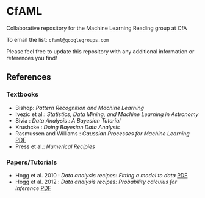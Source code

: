 CfAML
=====

Collaborative repository for the Machine Learning Reading group at CfA

To email the list: `cfaml@googlegroups.com`

Please feel free to update this repository with any additional information or references you find!

## References 

### Textbooks

* Bishop: *Pattern Recognition and Machine Learning*
* Ivezic et al.: *Statistics, Data Mining, and Machine Learning in Astronomy*
* Sivia : *Data Analysis : A Bayesian Tutorial*
* Krushcke : *Doing Bayesian Data Analysis*
* Rasmussen and Williams : *Gaussian Processes for Machine Learning* [PDF](http://www.gaussianprocess.org/gpml/chapters/RW.pdf)
* Press et al.: *Numerical Recipies*

### Papers/Tutorials

* Hogg et al. 2010 : *Data analysis recipes: Fitting a model to data* [PDF](http://arxiv.org/pdf/1008.4686v1)
* Hogg et al. 2012 : *Data analysis recipes: Probability calculus for inference* [PDF](http://arxiv.org/pdf/1205.4446v1)

